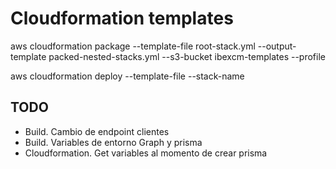 # Cloudformation templates

aws cloudformation package --template-file root-stack.yml --output-template packed-nested-stacks.yml --s3-bucket ibexcm-templates --profile <PROFILE NAME>

aws cloudformation deploy --template-file <RESULT PREVIOUS COMMAND> --stack-name <YOUR STACK NAME>

## TODO
- Build. Cambio de endpoint clientes
- Build. Variables de entorno Graph y prisma
- Cloudformation. Get variables al momento de crear prisma